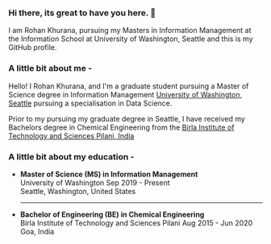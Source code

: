 ### Hi there, its great to have you here. 👋

I am Rohan Khurana, pursuing my Masters in Information Management at the Information School at University of Washington, Seattle and this is my GitHub profile.

### A little bit about me -
Hello! I Rohan Khurana, and I'm a graduate student pursuing a Master of Science degree in Information Management [University of Washington, Seattle](https://ischool.uw.edu/programs/msim)  pursuing a specialisation in Data Science. 

Prior to my pursuing my graduate degree in Seattle, I have received my Bachelors degree in Chemical Engineering from the [Birla Institute of Technology and Sciences Pilani, India](https://www.bits-pilani.ac.in/)

### A little bit about my education - 

* __Master of Science (MS) in Information Management__  
University of Washington
Sep 2019 - Present   
Seattle, Washington, United States

  ----------

* __Bachelor of Engineering (BE) in Chemical Engineering__       
Birla Institute of Technology and Sciences Pilani
Aug 2015 - Jun 2020       
Goa, India

<!--
**rohan20k/rohan20k** is a ✨ _special_ ✨ repository because its `README.md` (this file) appears on your GitHub profile.

Here are some ideas to get you started:

- 🔭 I’m currently working on ...
- 🌱 I’m currently learning ...
- 👯 I’m looking to collaborate on ...
- 🤔 I’m looking for help with ...
- 💬 Ask me about ...
- 📫 How to reach me: ...
- 😄 Pronouns: ...
- ⚡ Fun fact: ...
-->
